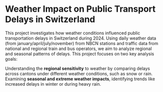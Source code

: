 # Weather Impact on Public Transport Delays in Switzerland



This project investigates how weather conditions influenced public transportation delays in Switzerland during 2024. 
Using daily weather data (from january/april/july/november) from NBCN stations and traffic data from national and regional train and bus operators, 
we aim to analyze regional and seasonal patterns of delays. This project focuses on two key analysis goals:

Understanding the **regional sensitivity** to weather by comparing delays across cantons under different weather conditions, such as snow or rain.
Examining **seasonal and extreme weather impacts**, identifying trends like increased delays in winter or during heavy rain.
